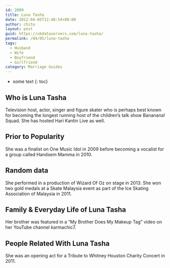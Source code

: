 ```yaml
---
id: 2099
title: Luna Tasha
date: 2012-04-05T12:48:54+00:00
author: chito
layout: post
guid: https://ukdataservers.com/luna-tasha/
permalink: /04/05/luna-tasha
tags:
  - Husband
  - Wife
  - Boyfriend
  - Girlfriend
category: Marriage Guides
---
```


* some text
{: toc}
          
          
## Who is  Luna Tasha
                  
                  
                  
Television host, actor, singer and figure skater who is perhaps best known for becoming the longest running host of the children&#8217;s talk show Bananana! Squad. She has hosted Hari Kantin Live as well.
                  
                
                
                
## Prior to Popularity 
                  
                  
                  
She was a finalist on One Music Idol in 2009 before becoming a vocalist for a group called Handsem Mamma in 2010.
                  
                
                
                
## Random data 
                  
                  
                  
She performed in a production of Wizard Of Oz on stage in 2013. She won two gold medals at a Skate Malaysia event as part of the Ice Skating Association of Malaysia in 2011.
                  
                
                
                
## Family & Everyday Life of Luna Tasha
                  
                  
                  
Her brother was featured in a &#8220;My Brother Does My Makeup Tag&#8221; video on her YouTube channel karmachic7.
                  
                
                
                
## People Related With  Luna Tasha
                  
                  
                  
She was an opening act for a Tribute to Whitney Houston Charity Concert in 2011.
                  
                
              
            
          
          
          
    
    
  
